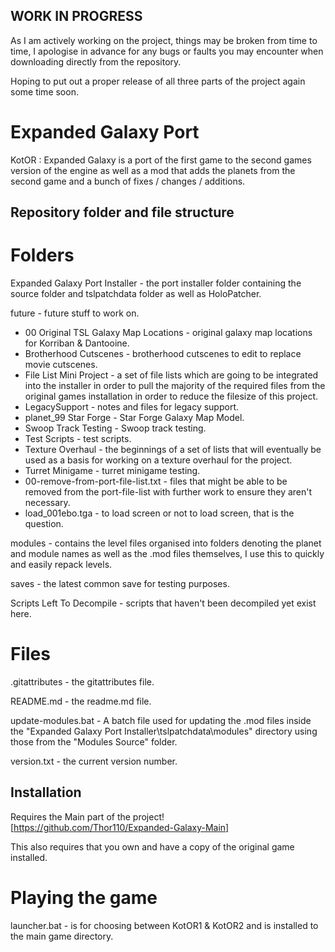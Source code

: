 ## WORK IN PROGRESS

As I am actively working on the project, things may be broken from time to time, I apologise in advance for any bugs or faults you may encounter when downloading directly from the repository.

Hoping to put out a proper release of all three parts of the project again some time soon.

# Expanded Galaxy Port
KotOR : Expanded Galaxy is a port of the first game to the second games version of the engine as well as a mod that adds the planets from the second game and a bunch of fixes / changes / additions.

## Repository folder and file structure
# Folders
Expanded Galaxy Port Installer - the port installer folder containing the source folder and tslpatchdata folder as well as HoloPatcher.

future - future stuff to work on.
- 00 Original TSL Galaxy Map Locations - original galaxy map locations for Korriban & Dantooine.
- Brotherhood Cutscenes - brotherhood cutscenes to edit to replace movie cutscenes.
- File List Mini Project - a set of file lists which are going to be integrated into the installer in order to pull the majority of the required files from the original games installation in order to reduce the filesize of this project.
- LegacySupport - notes and files for legacy support.
- planet_99 Star Forge - Star Forge Galaxy Map Model.
- Swoop Track Testing - Swoop track testing.
- Test Scripts - test scripts.
- Texture Overhaul - the beginnings of a set of lists that will eventually be used as a basis for working on a texture overhaul for the project.
- Turret Minigame - turret minigame testing.
- 00-remove-from-port-file-list.txt - files that might be able to be removed from the port-file-list with further work to ensure they aren't necessary.
- load_001ebo.tga - to load screen or not to load screen, that is the question.

modules - contains the level files organised into folders denoting the planet and module names as well as the .mod files themselves, I use this to quickly and easily repack levels.

saves - the latest common save for testing purposes.

Scripts Left To Decompile - scripts that haven't been decompiled yet exist here.

# Files

.gitattributes - the gitattributes file.

README.md - the readme.md file.

update-modules.bat - A batch file used for updating the .mod files inside the "Expanded Galaxy Port Installer\tslpatchdata\modules" directory using those from the "Modules Source" folder.

version.txt - the current version number.

## Installation

Requires the Main part of the project! [https://github.com/Thor110/Expanded-Galaxy-Main]

This also requires that you own and have a copy of the original game installed.

# Playing the game

launcher.bat - is for choosing between KotOR1 & KotOR2 and is installed to the main game directory.
